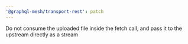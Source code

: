 ```yaml
---
'@graphql-mesh/transport-rest': patch
---
```


Do not consume the uploaded file inside the fetch call, and pass it to the upstream directly as a
stream
